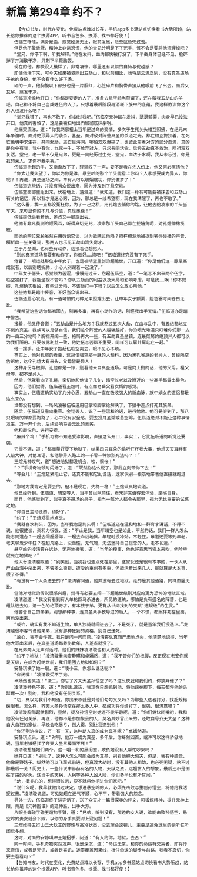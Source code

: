 # 新篇 第294章 约不？
        【告知书友，时代在变化，免费站点难以长存，手机app多书源站点切换看书大势所趋，站长给你推荐的这个换源APP，听书音色多、换源、找书都好使！】
       伍临空哆嗦，满身是血，感觉剧痛无比，眼前发黑，险些就昏死过去。
       但是他不敢昏厥，精神上非常恐慌，他的堂兄分明是下了死手，该不会是要将他清理掉吧？
       “堂兄，你停下啊，听我解释。”他在发抖，血肉都快被打没了，下半截身体已经不见，脸碎掉了并消散干净，只剩下半颗脑袋。
       现在的他，都快没人模样了，非常凄惨，哪里还有以前的自恃与优越感？
       即便他活下来，可今天如果被驱除出五劫山，和以前相比，也将是云泥之别，没有真圣道场子弟的身份，他不会有什么好下场。
       砰的一声，他胸腹以下部分也是一片殷红，心脏碎片和胸骨直接从他眼前飞了出去，而后又瓦解，蒸发干净。
       伍临道冷澹地开口：“你都是要走的人了，准备去悬空岭当赘婿了，还在薅我五劫山的羊毛，自己都不将自己当成姓伍的人了，只想着最后阶段再消耗下族中的底蕴，我这样教训你这个外人也没什么吧？”
       “堂兄我错了，再也不敢了，你饶过我吧。”伍临空元神都在发抖，瑟瑟颤栗，肉身早已没法开口，他真的害怕了，这是要被扫地出门加彻底抹杀啊。
       他痛哭流涕，道：“你我两家祖上当年是过命的交情，多次于生死关头相互照拂，在纪元末年争渡时，面对绝顶异人的袭杀，甚至，面对敌对阵营真圣的杀道之光，都在相互搀扶着，在死亡绝境中求生存，共同勉励，逃亡星海间。哪怕双双爆碎了，也彼此带着对方的部分血泥，真的是你中有我，我中有你，九死一生，不放弃对方，只求共同活命。后经五劫真圣救治，两祖双双复活。堂兄，老一辈不仅是兄弟，更是一同经历过生死，堂兄，血浓于水啊，我从未忘过，你是我的亲人，求你不要杀我。”
       伍临道抬起的手，又渐渐放下了，轻轻叹了一声，要不是看在先人份上，他又何必照拂他？
       “你太让我失望了，你以为你是谁，悬空岭的那个丫头能看上你吗？人家想要成为异人，你呢？！再说，真圣道场之间，罕有人可以联姻成功，你别做梦了！”
       伍临道这些话，并没有当众说出来，因为涉及到了悬空岭。
       伍临空面部重组出来，伏在地上，落泪道：“我知道，我们这一脉有可能要被抹去和五劫山有关的记忆，所以我才鬼迷心窍，因为，那总是一线希望啊，现在我清醒了，再也不敢了。”
       “这么看，我一点都没冤枉你，为了一己之私，用孔煊去铺你的路，让他去给凌家的丫头当车夫，来彰显你的不凡与价值，真是愚蠢！”
       伍临道低头看着他，差点又一脚踹出去。
       他拥有非凡莫测的顺风耳，听得真切无比，凌家那丫头自己都在挖墙角呢，对孔煊伸橄榄枝。
       而她的两位兄长虽然在用唇语交谈，以为能瞒过他吗？照样模湖地捕捉到嘴唇碰撞的声音，解析出一些关键词，那两人也乐见五劫山流失奇才。
       至于月圣湖，也有些有动作，估摸着也想挖人。
       “别的真圣道场都要有动作了，你倒好……滚吧！”伍临道终究没有下死手。
       他瞥了一眼远处那位中年女子，也是被晴空重创的超绝世，开口道：“你是他们这一脉最高成就者，以后别瞎折腾，小心人别跟着一起没了。”
       中年女子低头，感觉颇为苦涩，慢慢走过来，抱起伍临空，道：“一笔写不出来两个伍字，临空被打了，我能坐视不管吗？你从五劫山的利益以及大局和影响考虑，可是我……唉！你不觉得，孔煊确实很凶，有些过分吗，不该敲打一下吗？以后怎么放心用他。”
       这些她都是暗中传音，不好当众说出来。
       伍临道眉心发光，有一道可怕的元神光束照耀出去，让中年女子颤栗，脸色霎时间苍白无比。
       “我希望这些话你都咽回去，别再多事，再有小动作的话，别怪我出手无情。”伍临道亦是暗中警告。
       接着，他又传音道：“五劫山是什么地方？我族熬过五次大劫，在血与乱中，有五纪都屹立不倒的真圣。我族可以足够自信，我们这个阵营的人越强越好，你的眼光难道只盯着你们那一支的一亩三分地吗？胸襟开阔一些，格局再大一些，有五劫真圣坐镇，连最桀骜的绝顶异人都可以为我们所用。只要彼此利益一致，他姓伍与否都不重要，同样可以肩并肩站在一起。”
       他一摆手，让中年女子抱起伍临空离去，眼不见心不烦。
       事实上，他对孔煊的看重，远超伍临空那一脉的人预料，因为黑孔雀族的老异人，曾经隔空告诉他，这个孔煊大有来头，父母皆是异人！
       这种身份与根脚，让他都是一惊，别看他来自真圣道场，可是向上捯的话，他的父母，祖父母等，都不是异人。
       然后，他就看向了孔煊，亲切地和他谈了几句，晴空长老以及附近的一些高手都露出异色。
       因为，他们觉得，伍临道看王煊时，有点像老岳父看女婿的感觉。
       事实上，伍临道确实动了几分心思，五劫山一直在吸收强大的新血脉，族中嫡女的道侣都是这么来的。
       谁都没有想到，一场风波被伍临道用巴掌和脚掌给解决了，下狠手差点打死其族弟。
       随后，伍临道又看向重霄、金铭等人，说了一些温和的话，进行勉励。他可是听到了，那八只眼睛的蝉都要跑路了，心中没有安全感，要去投月圣湖或悬空岭，伍临道绝对不能让这种事情发生，万一开个头，后续影响将会无比的恶劣。
       他和颜悦色，进行安抚。
       “麻辣个鸡！”手机奇物不知道受谁影响，直接这么开口，事实上，它比伍临道的听觉还要强。
       它很不满，道：“都商量好要下地狱了，结果四只耳朵的偷听狂坏我大事，他想天天耳畔有人敲大钟，对他耳语，和他聊异人路上的一千零一种惨烈死法吗？！”
       王煊元神叹气，道“想进地狱都没机会，唉，惆怅！”
       “？”手机奇物顿时闪烁了，道：“既然你这么说了，那我立刻带你下去！”
       “等会儿！”王煊赶紧阻止它，还真不能和它乱说话，这家伙别一根筋地带着他直接就跑进去。
       “那地方我肯定是要去的，但不是现在，先稳一稳！”王煊认真地说道。
       他已经听到，伍临道、晴空等人，当年曾组队前往，看来非常值得去体验，磨砺自身。
       而且，他感觉到了，似乎真圣道场的弟子，相当一部分人都会去那里，视为无比重要的试炼之地。
       “你自己主动说的，约好了。”
       “约了！”王煊郑重地点头。
       “我就喜欢刺头，因为，当年我也是刺头啊！”伍临道还在温和地和一群奇才讲话，不得不说，他很健谈，亲和力很强，道：“不止是我，当年晴空也是如此，不然的话，我们一群人怎么能志同道合？一起去闯起源海，一起去血战地狱。年轻时没冲劲，不轻狂，难道还要等到年老，老夫聊发少年狂？在超凡路上，没血性，无气魄，无法坚持自己信念的人，走不长远。”
       悬空岭的凌清霄在远处，无声地撇嘴，道：“当年的糗事，他也好意思当资本来吹，他险些就死在地狱吧？”
       他大哥凌清越叹道：“别笑他，当初我也差点死在那里，这家伙还是很有本事的，一伙人从尸山血海中杀出来，不管多么狼狈，遭受的重创有多重，但能活着出来几人，那就算是大本事，很了不得。”
       “有没有一个人杀进去的？”凌清霄问道，他并没有去过地狱，走的是其他道路，同样血腥无比。
       但他对地狱的传说很感兴趣，觉得有必要去闯一下超绝世级别对应的更为恐怖的地狱区域。
       凌清越道：“我没有看到有人单枪匹马杀进去，所见的道统，哪怕是负有盛名的阵营，也是组队进去的，清一色的绝顶奇才，有本族子弟，更有从世间找到的天赋‘违规级”的生灵。”
       他警告自己的弟弟，别想那种事，连真圣亲手教导过的后人，一个不慎，都照样死在里面，再也没出来。
       “或许，确实有我不知道生物，单人独骑就闯进去了，不是死了，就是当年我们没遇上。”凌清越很不客气说他弟弟，没有那种狂妄的资格，别自己送死。
       “放心，我不会作死，我只是问一问而已。”凌清霄认真而严肃地点头，他清楚地记得，当年他大哥出来后，在真圣道场都养伤数年，人差点就没了。
       在兄弟两人无声对话时，他们的妹妹凌清璇也和人约呢。
       “约不？地狱！”凌清璇看向安静琪和卓嫣然，道：“我不管你们的根脚，反正现在老安你就是天级，在成为超绝世前，我们组团去地狱如何？”
       安静琪横了她一眼，道：“凌小三，你怎么说话呢？”
       “你闭嘴！”凌清璇受不了她。
       卓嫣然也笑道：“凌三，你忘了齐天大圣孙悟空了吗？这么快就和我们约，你放弃他了？”
       凌清璇神色不善，道：“你别乱说话，我现在只想抓到他，将他踩在脚下，每天都将他的头踩爆一次！别的，我和他没有任何关系。”
       “切，真以为我们不知道，你出来不就是对他们勾勾叉叉吗？为那些入选者打分，找超规格破限者。怎么样，齐天大圣孙悟空在那么多人中，都成功将你给打了，很强，很满意吧？”
       凌清璇胸部起伏剧烈，显然，提及孙悟空时她还不能平静呢，道：“你们俩快闭嘴吧，我和他没有任何关系，再说，他都不是参加聚会的人，莫名其妙冒出来的，还敢自号齐天大圣？这种自大自狂的家伙，早晚会吃暴亏，倒大霉，别让我逮到他！”
       “你还别这样说，万一有一天，这种勐人真的成为真圣呢？”卓嫣然道。
       安静琪点头，道：“对啊，他万一成为真圣，多年后，你蓦然回首，或许可以这样骄傲地说，当年老娘硬扛了齐天大圣三棒而不死！”
       凌清璇想捶她们两个，这一唱一和的黑闺蜜，欺负她没有人帮忙吵架吗？
       她开口道：“别扯了，这种人怎么可能会成为真圣，别看他胆大包天，但是，我有种感觉，他像是野路子。纵然他可以飞跃式前进，但真渡大劫时，没有其他人相助，也必死无疑，熬不过那最后一关！历史上，一些传说中赫赫有名的人物，天纵之资，远超世人的想象，最后还不是倒在了路的尽头。这当中的天祸、人祸等各种大凶大险，你们多半也有所耳闻。”
       “幼，挺关心的，想得很长远，要不就将他招进你们家吧。”
       “说什么呢，我早就做出过决定，想进悬空岭的人，必须先击败与重创孙悟空，将他给我活捉过来。”凌清璇说道，可见她现在还气不顺，心不平，带着强大的怨念。
       另外一边，伍临道终于讲完话了，送了众天才一篇很深奥的经文，可锻炼精神，提升元神上限，竟是《元神图谱》的延伸版，出手大方。
       八眼金蝉碰了碰王煊的手臂，道：“兄弟，听到没有，那边的女人说，谁能击败孙悟空，悬空岭的贵女就会下嫁，以你的身手真要对上没问题！”
       王煊维持五行山二大妖王的野性与高冷状态，没去理会这茬儿，主要是避免这里的偷听狂听闻后多想。
       这时，对面的安静琪冲王煊招手，问道：“有人约你，地狱，去否？”
       同一时间，手机奇物突然发声，很是深沉，道：“命运无常，和你的命运有交集者，即将传来音讯，或者是死讯，或者是喜讯，迷雾覆盖因果线，挡住命运的脚步与前路，我看不真切，你要去看看吗？”
       【告知书友，时代在变化，免费站点难以长存，手机app多书源站点切换看书大势所趋，站长给你推荐的这个换源APP，听书音色多、换源、找书都好使！】